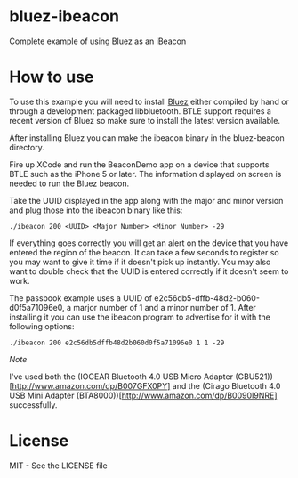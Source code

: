 bluez-ibeacon
=============

Complete example of using Bluez as an iBeacon

How to use
==========

To use this example you will need to install [Bluez](http://www.bluez.org/)
either compiled by hand or through a development packaged libbluetooth. BTLE
support requires a recent version of Bluez so make sure to install the latest
version available.

After installing Bluez you can make the ibeacon binary in the bluez-beacon
directory.

Fire up XCode and run the BeaconDemo app on a device that supports BTLE such
as the iPhone 5 or later. The information displayed on screen is needed to run
the Bluez beacon.

Take the UUID displayed in the app along with the major and minor version and
plug those into the ibeacon binary like this:

```
./ibeacon 200 <UUID> <Major Number> <Minor Number> -29
```

If everything goes correctly you will get an alert on the device that you
have entered the region of the beacon. It can take a few seconds to register
so you may want to give it time if it doesn't pick up instantly. You may also
want to double check that the UUID is entered correctly if it doesn't seem to
work.

The passbook example uses a UUID of e2c56db5-dffb-48d2-b060-d0f5a71096e0, a
marjor number of 1 and a minor number of 1. After installing it you can use
the ibeacon program to advertise for it with the following options:

```
./ibeacon 200 e2c56db5dffb48d2b060d0f5a71096e0 1 1 -29
```

*Note*

I've used both the (IOGEAR Bluetooth 4.0 USB Micro Adapter (GBU521))[http://www.amazon.com/dp/B007GFX0PY]
and the (Cirago Bluetooth 4.0 USB Mini Adapter (BTA8000))[http://www.amazon.com/dp/B0090I9NRE] successfully.

License
=======

MIT - See the LICENSE file
